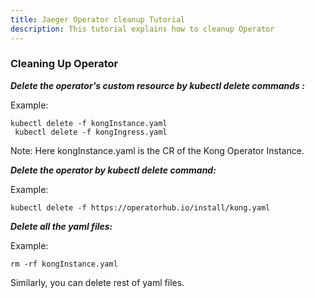 ```yaml
---
title: Jaeger Operator cleanup Tutorial
description: This tutorial explains how to cleanup Operator
---
```



### Cleaning Up Operator



***Delete the operator's custom resource by kubectl delete commands :***

Example:
 
 ```execute
 kubectl delete -f kongInstance.yaml 
  kubectl delete -f kongIngress.yaml 
 ```

Note: Here kongInstance.yaml  is the CR of the Kong Operator Instance.


 

***Delete the operator by kubectl delete command:***
 
 
 Example:
 
 ```copycommand
 kubectl delete -f https://operatorhub.io/install/kong.yaml
 ```
 

 
***Delete all the yaml files:***
 
 Example:
 
  ```copycommand
  rm -rf kongInstance.yaml
  ```
  
  Similarly, you can delete rest of yaml files.
